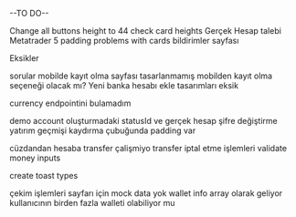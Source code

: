 --TO DO--

Change all buttons height to 44
check card heights 
Gerçek Hesap talebi
Metatrader 5 
padding problems with cards 
bildirimler sayfası

Eksikler


sorular
mobilde kayıt olma sayfası tasarlanmamış mobilden kayıt olma seçeneği olacak mı?
Yeni banka hesabı ekle tasarımları eksik

currency endpointini bulamadım

demo account oluşturmadaki statusId ve 
gerçek hesap şifre değiştirme
yatırım geçmişi kaydırma çubuğunda padding var

cüzdandan hesaba transfer çalişmiyo 
transfer iptal etme işlemleri
validate money inputs

create toast types

çekim işlemleri sayfarı için mock data yok
wallet info array olarak geliyor kullanıcının birden fazla walleti olabiliyor mu
